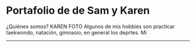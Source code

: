 # Portafolio de de Sam y Karen

¿Quiénes somos?
KAREN
FOTO
Algunos de mis hobbies son practicar taekwondo, natación, gimnasio, en general los deprtes.
Mi 



---

